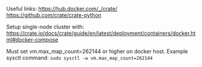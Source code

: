 Useful links:
https://hub.docker.com/_/crate/
https://github.com/crate/crate-python

Setup single-node cluster with:
https://crate.io/docs/crate/guide/en/latest/deployment/containers/docker.html#docker-compose

Must set vm.max_map_count=262144 or higher on docker host. Example sysctl command: 
`sudo sysctl -w vm.max_map_count=262144`

